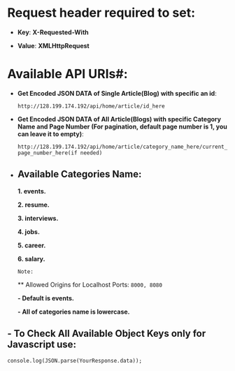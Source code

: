 # Request header required to set:
- **Key**: **X-Requested-With**

- **Value**: **XMLHttpRequest**
# Available API URIs#:
- **Get Encoded JSON DATA of Single Article(Blog) with specific an id**:

  `http://128.199.174.192/api/home/article/id_here`
- **Get Encoded JSON DATA of All Article(Blogs) with specific Category Name and Page Number (For pagination, default page number is 1, you can leave it to empty)**:

  `http://128.199.174.192/api/home/article/category_name_here/current_page_number_here(if needed)`

 - ## Available Categories Name:
   **1. events.**
   
   **2. resume.**
   
   **3. interviews.**
   
   **4. jobs.**
   
   **5. career.**
   
   **6. salary.**
   
   `Note:`
   
   ** Allowed Origins for Localhost Ports:
   `8000,
   8080`
   
   **- Default is events.**
   
   **- All of categories name is lowercase.**
  
 ## - To Check All Available Object Keys only for Javascript use:
    console.log(JSON.parse(YourResponse.data));

 
 
 
